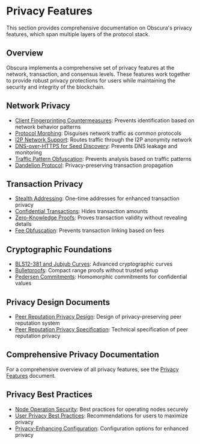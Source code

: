 # Privacy Features

This section provides comprehensive documentation on Obscura's privacy features, which span multiple layers of the protocol stack.

## Overview

Obscura implements a comprehensive set of privacy features at the network, transaction, and consensus levels. These features work together to provide robust privacy protections for users while maintaining the security and integrity of the blockchain.

## Network Privacy

- [Client Fingerprinting Countermeasures](../networking/fingerprinting_protection.md): Prevents identification based on network behavior patterns
- [Protocol Morphing](../networking/protocol_morphing.md): Disguises network traffic as common protocols
- [I2P Network Support](../networking/i2p_proxy.md): Routes traffic through the I2P anonymity network
- [DNS-over-HTTPS for Seed Discovery](../networking/dns_over_https.md): Prevents DNS leakage and monitoring
- [Traffic Pattern Obfuscation](../networking/traffic_pattern_obfuscation.md): Prevents analysis based on traffic patterns
- [Dandelion Protocol](dandelion_protocol.md): Privacy-preserving transaction propagation

## Transaction Privacy

- [Stealth Addressing](../cryptography/stealth_addressing.md): One-time addresses for enhanced transaction privacy
- [Confidential Transactions](../cryptography/confidential_transactions.md): Hides transaction amounts
- [Zero-Knowledge Proofs](../cryptography/zero_knowledge_proofs.md): Proves transaction validity without revealing details
- [Fee Obfuscation](../cryptography/fee_obfuscation.md): Prevents transaction linking based on fees

## Cryptographic Foundations

- [BLS12-381 and Jubjub Curves](../cryptography/curves.md): Advanced cryptographic curves
- [Bulletproofs](../cryptography/bulletproofs.md): Compact range proofs without trusted setup
- [Pedersen Commitments](../cryptography/pedersen_commitments.md): Homomorphic commitments for confidential values

## Privacy Design Documents

- [Peer Reputation Privacy Design](../peer_reputation_privacy_design.md): Design of privacy-preserving peer reputation system
- [Peer Reputation Privacy Specification](../peer_reputation_privacy_spec.md): Technical specification of peer reputation privacy

## Comprehensive Privacy Documentation

For a comprehensive overview of all privacy features, see the [Privacy Features](../privacy_features.md) document.

## Privacy Best Practices

- [Node Operation Security](../security/node_operation.md): Best practices for operating nodes securely
- [User Privacy Best Practices](../security/user_privacy.md): Recommendations for users to maximize privacy
- [Privacy-Enhancing Configuration](../security/privacy_config.md): Configuration options for enhanced privacy 